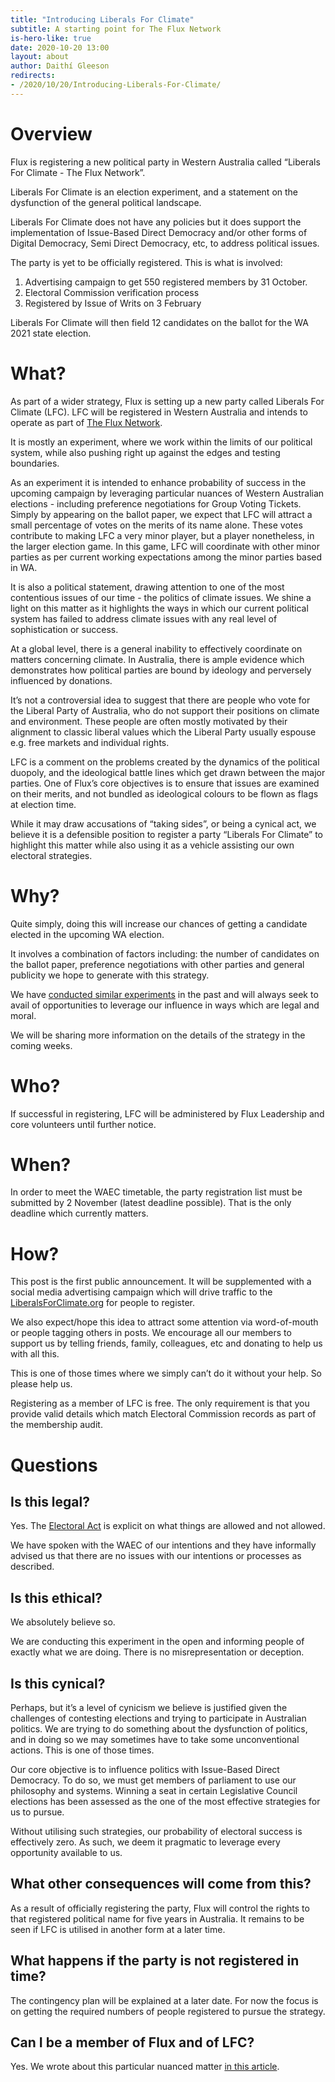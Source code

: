 ```yaml
---
title: "Introducing Liberals For Climate"
subtitle: A starting point for The Flux Network
is-hero-like: true
date: 2020-10-20 13:00
layout: about
author: Daithí Gleeson
redirects:
- /2020/10/20/Introducing-Liberals-For-Climate/
---
```


# Overview

Flux is registering a new political party in Western Australia called “Liberals For Climate - The Flux Network”. 

Liberals For Climate is an election experiment, and a statement on the dysfunction of the general political landscape. 

Liberals For Climate does not have any policies but it does support the implementation of Issue-Based Direct Democracy and/or other forms of Digital Democracy, Semi Direct Democracy, etc, to address political issues.

The party is yet to be officially registered. This is what is involved:

1. Advertising campaign to get 550 registered members by 31 October.
2. Electoral Commission verification process
3. Registered by Issue of Writs on 3 February

Liberals For Climate will then field 12 candidates on the ballot for the WA 2021 state election. 

# What?

As part of a wider strategy, Flux is setting up a new party called Liberals For Climate (LFC). LFC will be registered in Western Australia and intends to operate as part of [The Flux Network](https://voteflux.org/2020/10/09/the-flux-network/).

It is mostly an experiment, where we work within the limits of our political system, while also pushing right up against the edges and testing boundaries. 

As an experiment it is intended to enhance probability of success in the upcoming campaign by leveraging particular nuances of Western Australian elections - including preference negotiations for Group Voting Tickets. Simply by appearing on the ballot paper, we expect that LFC will attract a small percentage of votes on the merits of its name alone. These votes contribute to making LFC a very minor player, but a player nonetheless, in the larger election game. In this game, LFC will coordinate with other minor parties as per current working expectations among the minor parties based in WA.

It is also a political statement, drawing attention to one of the most contentious issues of our time - the politics of climate issues. We shine a light on this matter as it highlights the ways in which our current political system has failed to address climate issues with any real level of sophistication or success.

At a global level, there is a general inability to effectively coordinate on matters concerning climate. In Australia, there is ample evidence which demonstrates how political parties are bound by ideology and perversely influenced by donations.

It’s not a controversial idea to suggest that there are people who vote for the Liberal Party of Australia, who do not support their positions on climate and environment. These people are often mostly motivated by their alignment to classic liberal values which the Liberal Party usually espouse e.g. free markets and individual rights.

LFC is a comment on the problems created by the dynamics of the political duopoly, and the ideological battle lines which get drawn between the major parties. One of Flux’s core objectives is to ensure that issues are examined on their merits, and not bundled as ideological colours to be flown as flags at election time.

While it may draw accusations of “taking sides”, or being a cynical act, we believe it is a defensible position to register a party “Liberals For Climate” to highlight this matter while also using it as a vehicle assisting our own electoral strategies.


# Why?

Quite simply, doing this will increase our chances of getting a candidate elected in the upcoming WA election.

It involves a combination of factors including: the number of candidates on the ballot paper, preference negotiations with other parties and general publicity we hope to generate with this strategy.

We have [conducted similar experiments](https://docs.google.com/document/d/1VgxNP0f1yRyWwTB0OVNlwPe00eJE2sIwMESEsbrzpjM/edit?usp=sharing) in the past and will always seek to avail of opportunities to leverage our influence in ways which are legal and moral.

We will be sharing more information on the details of the strategy in the coming weeks.

# Who?

If successful in registering, LFC will be administered by Flux Leadership and core volunteers until further notice.

# When?

In order to meet the WAEC timetable, the party registration list must be submitted by 2 November (latest deadline possible). That is the only deadline which currently matters.

# How?

This post is the first public announcement. It will be supplemented with a social media advertising campaign which will drive traffic to the [LiberalsForClimate.org](https://www.liberalsforclimate.org) for people to register.

We also expect/hope this idea to attract some attention via word-of-mouth or people tagging others in posts. We encourage all our members to support us by telling friends, family, colleagues, etc and donating to help us with all this. 

This is one of those times where we simply can’t do it without your help. So please help us.

Registering as a member of LFC is free. The only requirement is that you provide valid details which match Electoral Commission records as part of the membership audit.

# Questions

## Is this legal?

Yes. The [Electoral Act](https://www.legislation.wa.gov.au/legislation/statutes.nsf/main_mrtitle_290_homepage.html) is explicit on what things are allowed and not allowed.

We have spoken with the WAEC of our intentions and they have informally advised us that there are no issues with our intentions or processes as described.

## Is this ethical?

We absolutely believe so. 

We are conducting this experiment in the open and informing people of exactly what we are doing. There is no misrepresentation or deception.

## Is this cynical?

Perhaps, but it’s a level of cynicism we believe is justified given the challenges of contesting elections and trying to participate in Australian politics. We are trying to do something about the dysfunction of politics, and in doing so we may sometimes have to take some unconventional actions. This is one of those times.

Our core objective is to influence politics with Issue-Based Direct Democracy. To do so, we must get members of parliament to use our philosophy and systems. Winning a seat in certain Legislative Council elections has been assessed as the one of the most effective strategies for us to pursue. 

Without utilising such strategies, our probability of electoral success is effectively zero. As such, we deem it pragmatic to leverage every opportunity available to us.

## What other consequences will come from this?

As a result of officially registering the party, Flux will control the rights to that registered political name for five years in Australia. It remains to be seen if LFC is utilised in another form at a later time.

## What happens if the party is not registered in time?

The contingency plan will be explained at a later date. For now the focus is on getting the required numbers of people registered to pursue the strategy.

## Can I be a member of Flux and of LFC?

Yes. We wrote about this particular nuanced matter [in this article](https://voteflux.org/how-many-political-parties-can-you-be-a-member-of/).


